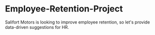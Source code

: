 # Employee-Retention-Project
Salifort Motors is looking to improve employee retention, so let's provide data-driven suggestions for HR.
